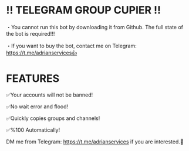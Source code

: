 # !! TELEGRAM GROUP CUPIER !!
・You cannot run this bot by downloading it from Github. The full state of the bot is required!‼️

・If you want to buy the bot, contact me on Telegram: https://t.me/adrianservices👍

# FEATURES 
✅Your accounts will not be banned!

✅No wait error and flood!

✅Quickly copies groups and channels!

✅%100 Automatically!

DM me from Telegram: https://t.me/adrianservices if you are interested.🤝

